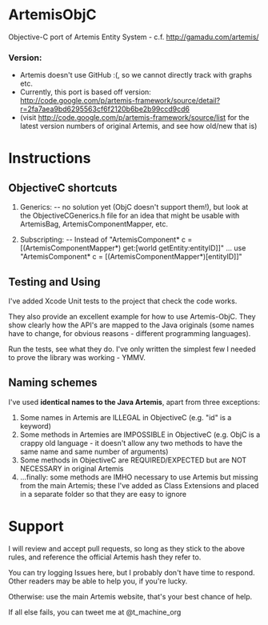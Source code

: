 ArtemisObjC
===========

Objective-C port of Artemis Entity System - c.f. http://gamadu.com/artemis/

### Version:
 - Artemis doesn't use GitHub :(, so we cannot directly track with graphs etc.
 - Currently, this port is based off version: http://code.google.com/p/artemis-framework/source/detail?r=2fa7aea9bd6295563cf6f2120b6be2b99ccd9cd6
 - (visit http://code.google.com/p/artemis-framework/source/list for the latest version numbers of original Artemis, and see how old/new that is)

# Instructions

## ObjectiveC shortcuts

1. Generics: -- no solution yet (ObjC doesn't support them!), but look at the ObjectiveCGenerics.h file for an idea that might be usable with ArtemisBag, ArtemisComponentMapper, etc.

2. Subscripting: -- Instead of "ArtemisComponent* c = [(ArtemisComponentMapper*) get:[world getEntity:entityID]]" ... use "ArtemisComponent* c = [(ArtemisComponentMapper*)[entityID]]"

## Testing and Using

I've added Xcode Unit tests to the project that check the code works.

They also provide an excellent example for how to use Artemis-ObjC. They show clearly how the API's are mapped to the Java originals (some names have to change, for obvious reasons - different programming languages).

Run the tests, see what they do. I've only written the simplest few I needed to prove the library was working - YMMV. 

## Naming schemes

I've used <strong>identical names to the Java Artemis</strong>, apart from three exceptions:

1. Some names in Artemis are ILLEGAL in ObjectiveC (e.g. "id" is a keyword)
1. Some methods in Artemies are IMPOSSIBLE in ObjectiveC (e.g. ObjC is a crappy old language - it doesn't allow any two methods to have the same name and same number of arguments)
1. Some methods in ObjectiveC are REQUIRED/EXPECTED but are NOT NECESSARY in original Artemis
1. ...finally: some methods are IMHO necessary to use Artemis but missing from the main Artemis; these I've added as Class Extensions and placed in a separate folder so that they are easy to ignore

# Support

I will review and accept pull requests, so long as they stick to the above rules, and reference the official Artemis hash they refer to.

You can try logging Issues here, but I probably don't have time to respond. Other readers may be able to help you, if you're lucky.

Otherwise: use the main Artemis website, that's your best chance of help.

If all else fails, you can tweet me at @t_machine_org
